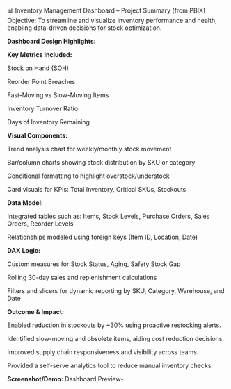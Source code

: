 📊 Inventory Management Dashboard – Project Summary (from PBIX)
Objective:
To streamline and visualize inventory performance and health, enabling data-driven decisions for stock optimization.

**Dashboard Design Highlights:**

**Key Metrics Included:**

Stock on Hand (SOH)

Reorder Point Breaches

Fast-Moving vs Slow-Moving Items

Inventory Turnover Ratio

Days of Inventory Remaining

**Visual Components:**

Trend analysis chart for weekly/monthly stock movement

Bar/column charts showing stock distribution by SKU or category

Conditional formatting to highlight overstock/understock

Card visuals for KPIs: Total Inventory, Critical SKUs, Stockouts

**Data Model:**

Integrated tables such as: Items, Stock Levels, Purchase Orders, Sales Orders, Reorder Levels

Relationships modeled using foreign keys (Item ID, Location, Date)

**DAX Logic:**

Custom measures for Stock Status, Aging, Safety Stock Gap

Rolling 30-day sales and replenishment calculations

Filters and slicers for dynamic reporting by SKU, Category, Warehouse, and Date

**Outcome & Impact:**

Enabled reduction in stockouts by ~30% using proactive restocking alerts.

Identified slow-moving and obsolete items, aiding cost reduction decisions.

Improved supply chain responsiveness and visibility across teams.

Provided a self-serve analytics tool to reduce manual inventory checks.

**Screenshot/Demo:**
Dashboard Preview-
